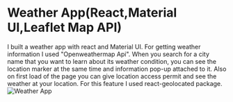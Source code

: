 # Weather App(React,Material UI,Leaflet Map API)

I built a weather app with react and Material UI. For getting weather information I used "Openweathermap Api". When you search for a city name that you want to learn about its weather condition, you can see the location marker at the same time and information pop-up attached to it. Also on first load of the page you can give location access permit and see the weather at your location. For this feature I used react-geolocated package.
![Weather App](weather-app.gif)
